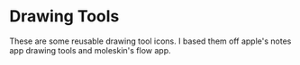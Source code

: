 #  Drawing Tools 

These are some reusable drawing tool icons. I based them off apple's notes app drawing tools and moleskin's flow app. 

